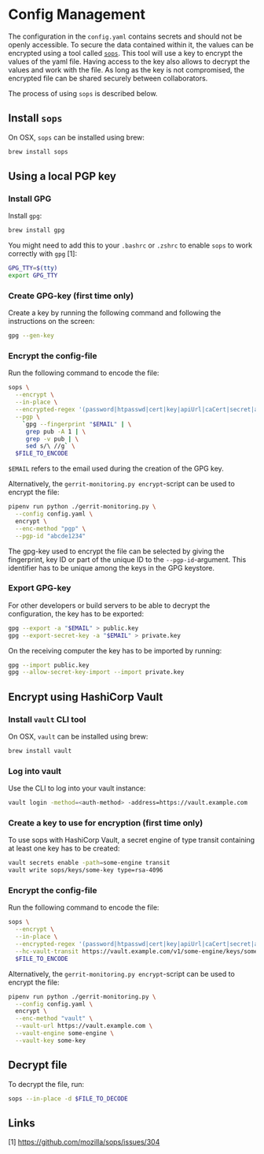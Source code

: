 # Config Management

The configuration in the `config.yaml` contains secrets and should not be openly
accessible. To secure the data contained within it, the values can be encrypted
using a tool called [`sops`](https://github.com/mozilla/sops). This tool will use
a key to encrypt the values of the yaml file. Having access to the key also allows
to decrypt the values and work with the file. As long as the key is not compromised,
the encrypted file can be shared securely between collaborators.

The process of using `sops` is described below.

## Install `sops`

On OSX, `sops` can be installed using brew:

```sh
brew install sops
```

## Using a local PGP key

### Install GPG

Install `gpg`:

```sh
brew install gpg
```

You might need to add this to your `.bashrc` or `.zshrc` to enable `sops` to work
correctly with `gpg` [1]:

```sh
GPG_TTY=$(tty)
export GPG_TTY
```

### Create GPG-key (first time only)

Create a key by running the following command and following the instructions on
the screen:

```sh
gpg --gen-key
```

### Encrypt the config-file

Run the following command to encode the file:

```sh
sops \
  --encrypt \
  --in-place \
  --encrypted-regex '(password|htpasswd|cert|key|apiUrl|caCert|secret|accessToken)$' \
  --pgp \
    `gpg --fingerprint "$EMAIL" | \
     grep pub -A 1 | \
     grep -v pub | \
     sed s/\ //g` \
  $FILE_TO_ENCODE
```

`$EMAIL` refers to the email used during the creation of the GPG key.

Alternatively, the `gerrit-monitoring.py encrypt`-script can be used to encrypt
the file:

```sh
pipenv run python ./gerrit-monitoring.py \
  --config config.yaml \
  encrypt \
  --enc-method "pgp" \
  --pgp-id "abcde1234"
```

The gpg-key used to encrypt the file can be selected by giving the fingerprint,
key ID or part of the unique ID to the `--pgp-id`-argument. This identifier has to
be unique among the keys in the GPG keystore.

### Export GPG-key

For other developers or build servers to be able to decrypt the configuration,
the key has to be exported:

```sh
gpg --export -a "$EMAIL" > public.key
gpg --export-secret-key -a "$EMAIL" > private.key
```

On the receiving computer the key has to be imported by running:

```sh
gpg --import public.key
gpg --allow-secret-key-import --import private.key
```

## Encrypt using HashiCorp Vault

### Install `vault` CLI tool

On OSX, `vault` can be installed using brew:

```sh
brew install vault
```

### Log into vault

Use the CLI to log into your vault instance:

```sh
vault login -method=<auth-method> -address=https://vault.example.com
```

### Create a key to use for encryption (first time only)

To use sops with HashiCorp Vault, a secret engine of type transit containing
at least one key has to be created:

```sh
vault secrets enable -path=some-engine transit
vault write sops/keys/some-key type=rsa-4096
```

### Encrypt the config-file

Run the following command to encode the file:

```sh
sops \
  --encrypt \
  --in-place \
  --encrypted-regex '(password|htpasswd|cert|key|apiUrl|caCert|secret|accessToken)$' \
  --hc-vault-transit https://vault.example.com/v1/some-engine/keys/some-key \
  $FILE_TO_ENCODE
```

Alternatively, the `gerrit-monitoring.py encrypt`-script can be used to encrypt
the file:

```sh
pipenv run python ./gerrit-monitoring.py \
  --config config.yaml \
  encrypt \
  --enc-method "vault" \
  --vault-url https://vault.example.com \
  --vault-engine some-engine \
  --vault-key some-key
```

## Decrypt file

To decrypt the file, run:

```sh
sops --in-place -d $FILE_TO_DECODE
```

## Links

[1] https://github.com/mozilla/sops/issues/304
